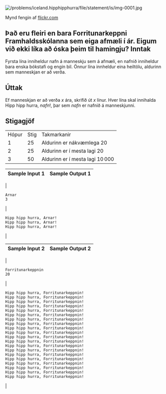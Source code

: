 

![/problems/iceland.hipphipphurra/file/statement/is/img-0001.jpg](/problems/iceland.hipphipphurra/file/statement/is/img-0001.jpg)

 Mynd fengin af [flickr.com](https://flic.kr/p/8K1F5u)

Það eru fleiri en bara Forritunarkeppni Framhaldsskólanna
 sem eiga afmæli í ár. Eigum við ekki líka að óska þeim til
 hamingju?
 Inntak
------


Fyrsta lína inniheldur nafn á manneskju sem á afmæli, en
 nafnið inniheldur bara enska bókstafi og engin bil. Önnur lína
 innheldur eina heiltölu, aldurinn sem manneskjan er að
 verða.


Úttak
-----


Ef manneskjan er að verða $x$ ára, skrifið út $x$ línur. Hver lína skal innihalda
 Hipp hipp hurra, *nafn*!, þar sem *nafn* er nafnið á
 manneskjunni.


Stigagjöf
---------




|  |  |  |
| --- | --- | --- |
| Hópur | Stig | Takmarkanir |
| 1 | 25 | Aldurinn er nákvæmlega $20$ |
| 2 | 25 | Aldurinn er í mesta lagi $20$ |
| 3 | 50 | Aldurinn er í mesta lagi $10\, 000$ |




| Sample Input 1 | Sample Output 1 |
| --- | --- |
| 
```
Arnar
3

```
 | 
```
Hipp hipp hurra, Arnar!
Hipp hipp hurra, Arnar!
Hipp hipp hurra, Arnar!

```
 |




| Sample Input 2 | Sample Output 2 |
| --- | --- |
| 
```
Forritunarkeppnin
20

```
 | 
```
Hipp hipp hurra, Forritunarkeppnin!
Hipp hipp hurra, Forritunarkeppnin!
Hipp hipp hurra, Forritunarkeppnin!
Hipp hipp hurra, Forritunarkeppnin!
Hipp hipp hurra, Forritunarkeppnin!
Hipp hipp hurra, Forritunarkeppnin!
Hipp hipp hurra, Forritunarkeppnin!
Hipp hipp hurra, Forritunarkeppnin!
Hipp hipp hurra, Forritunarkeppnin!
Hipp hipp hurra, Forritunarkeppnin!
Hipp hipp hurra, Forritunarkeppnin!
Hipp hipp hurra, Forritunarkeppnin!
Hipp hipp hurra, Forritunarkeppnin!
Hipp hipp hurra, Forritunarkeppnin!
Hipp hipp hurra, Forritunarkeppnin!
Hipp hipp hurra, Forritunarkeppnin!
Hipp hipp hurra, Forritunarkeppnin!
Hipp hipp hurra, Forritunarkeppnin!
Hipp hipp hurra, Forritunarkeppnin!
Hipp hipp hurra, Forritunarkeppnin!

```
 |


